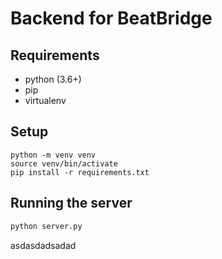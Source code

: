 # Backend for BeatBridge

## Requirements

- python (3.6+)
- pip
- virtualenv

## Setup

```
python -m venv venv
source venv/bin/activate
pip install -r requirements.txt
```

## Running the server

```bash
python server.py
```
asdasdadsadad
